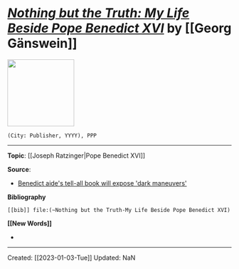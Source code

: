 
# [*Nothing but the Truth: My Life Beside Pope Benedict XVI*]() by [[Georg Gänswein]]

<img src="" width=150>

`(City: Publisher, YYYY), PPP`


--- 
**Topic**: [[Joseph Ratzinger|Pope Benedict XVI]]

**Source**: 
- [Benedict aide's tell-all book will expose 'dark maneuvers'](https://apnews.com/article/pope-francis-religion-vatican-city-scandals-7f5d403bcd28e4adba4ebf3459217a34)

**Bibliography**

```query
[[bib]] file:(~Nothing but the Truth-My Life Beside Pope Benedict XVI)
```
 

**[[New Words]]**

- 

---
Created: [[2023-01-03-Tue]]
Updated: NaN
